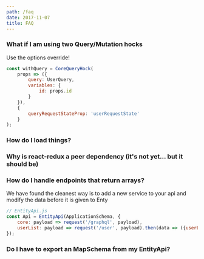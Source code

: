 ```yaml
---
path: /faq
date: 2017-11-07
title: FAQ
---
```



### What if I am using two Query/Mutation hocks
Use the options override!

```js
const withQuery = CoreQueryHock(
    props => ({
        query: UserQuery, 
        variables: {
            id: props.id
        }
    }),
    {
        queryRequestStateProp: 'userRequestState'
    }
);
```


### How do I load things?

### Why is react-redux a peer dependency (it's not yet... but it should be)

### How do I handle endpoints that return arrays?
We have found the cleanest way is to add a new service to your api and modify the data before it is given to Enty

```js
// EntityApi.js
const Api = EntityApi(ApplicationSchema, {
    core: payload => request('/graphql', payload),
    userList: payload => request('/user', payload).then(data => ({userList: data}))
});
```

### Do I have to export an MapSchema from my EntityApi?
